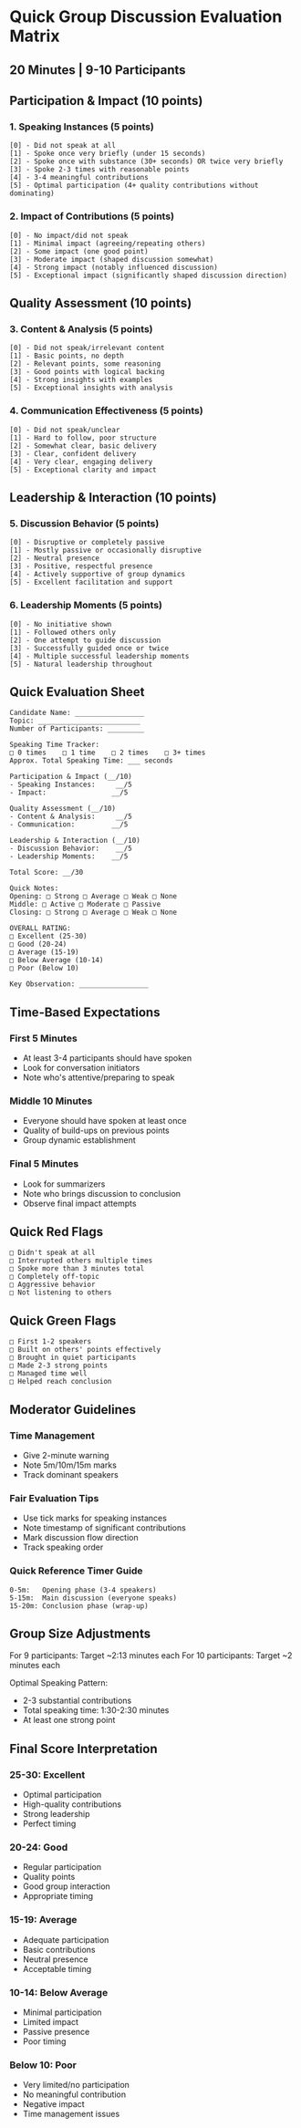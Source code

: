 # Quick Group Discussion Evaluation Matrix
## 20 Minutes | 9-10 Participants

## Participation & Impact (10 points)

### 1. Speaking Instances (5 points)
```
[0] - Did not speak at all
[1] - Spoke once very briefly (under 15 seconds)
[2] - Spoke once with substance (30+ seconds) OR twice very briefly
[3] - Spoke 2-3 times with reasonable points
[4] - 3-4 meaningful contributions
[5] - Optimal participation (4+ quality contributions without dominating)
```

### 2. Impact of Contributions (5 points)
```
[0] - No impact/did not speak
[1] - Minimal impact (agreeing/repeating others)
[2] - Some impact (one good point)
[3] - Moderate impact (shaped discussion somewhat)
[4] - Strong impact (notably influenced discussion)
[5] - Exceptional impact (significantly shaped discussion direction)
```

## Quality Assessment (10 points)

### 3. Content & Analysis (5 points)
```
[0] - Did not speak/irrelevant content
[1] - Basic points, no depth
[2] - Relevant points, some reasoning
[3] - Good points with logical backing
[4] - Strong insights with examples
[5] - Exceptional insights with analysis
```

### 4. Communication Effectiveness (5 points)
```
[0] - Did not speak/unclear
[1] - Hard to follow, poor structure
[2] - Somewhat clear, basic delivery
[3] - Clear, confident delivery
[4] - Very clear, engaging delivery
[5] - Exceptional clarity and impact
```

## Leadership & Interaction (10 points)

### 5. Discussion Behavior (5 points)
```
[0] - Disruptive or completely passive
[1] - Mostly passive or occasionally disruptive
[2] - Neutral presence
[3] - Positive, respectful presence
[4] - Actively supportive of group dynamics
[5] - Excellent facilitation and support
```

### 6. Leadership Moments (5 points)
```
[0] - No initiative shown
[1] - Followed others only
[2] - One attempt to guide discussion
[3] - Successfully guided once or twice
[4] - Multiple successful leadership moments
[5] - Natural leadership throughout
```

## Quick Evaluation Sheet
```
Candidate Name: _________________
Topic: _________________________
Number of Participants: _________

Speaking Time Tracker:
□ 0 times    □ 1 time    □ 2 times    □ 3+ times
Approx. Total Speaking Time: ___ seconds

Participation & Impact (__/10)
- Speaking Instances:     __/5
- Impact:                __/5

Quality Assessment (__/10)
- Content & Analysis:     __/5
- Communication:         __/5

Leadership & Interaction (__/10)
- Discussion Behavior:    __/5
- Leadership Moments:    __/5

Total Score: __/30

Quick Notes:
Opening: □ Strong □ Average □ Weak □ None
Middle: □ Active □ Moderate □ Passive
Closing: □ Strong □ Average □ Weak □ None

OVERALL RATING:
□ Excellent (25-30)
□ Good (20-24)
□ Average (15-19)
□ Below Average (10-14)
□ Poor (Below 10)

Key Observation: _________________
```

## Time-Based Expectations

### First 5 Minutes
- At least 3-4 participants should have spoken
- Look for conversation initiators
- Note who's attentive/preparing to speak

### Middle 10 Minutes
- Everyone should have spoken at least once
- Quality of build-ups on previous points
- Group dynamic establishment

### Final 5 Minutes
- Look for summarizers
- Note who brings discussion to conclusion
- Observe final impact attempts

## Quick Red Flags
```
□ Didn't speak at all
□ Interrupted others multiple times
□ Spoke more than 3 minutes total
□ Completely off-topic
□ Aggressive behavior
□ Not listening to others
```

## Quick Green Flags
```
□ First 1-2 speakers
□ Built on others' points effectively
□ Brought in quiet participants
□ Made 2-3 strong points
□ Managed time well
□ Helped reach conclusion
```

## Moderator Guidelines

### Time Management
- Give 2-minute warning
- Note 5m/10m/15m marks
- Track dominant speakers

### Fair Evaluation Tips
- Use tick marks for speaking instances
- Note timestamp of significant contributions
- Mark discussion flow direction
- Track speaking order

### Quick Reference Timer Guide
```
0-5m:   Opening phase (3-4 speakers)
5-15m:  Main discussion (everyone speaks)
15-20m: Conclusion phase (wrap-up)
```

## Group Size Adjustments
For 9 participants: Target ~2:13 minutes each
For 10 participants: Target ~2 minutes each

Optimal Speaking Pattern:
- 2-3 substantial contributions
- Total speaking time: 1:30-2:30 minutes
- At least one strong point

## Final Score Interpretation

### 25-30: Excellent
- Optimal participation
- High-quality contributions
- Strong leadership
- Perfect timing

### 20-24: Good
- Regular participation
- Quality points
- Good group interaction
- Appropriate timing

### 15-19: Average
- Adequate participation
- Basic contributions
- Neutral presence
- Acceptable timing

### 10-14: Below Average
- Minimal participation
- Limited impact
- Passive presence
- Poor timing

### Below 10: Poor
- Very limited/no participation
- No meaningful contribution
- Negative impact
- Time management issues
